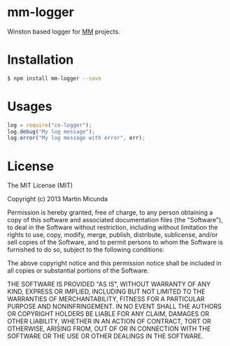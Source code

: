mm-logger
=========

Winston based logger for [MM](https://github.com/martinmicunda/) projects.

Installation
=========

```bash
$ npm install mm-logger --save
```

Usages
======

```js
log = require("co-logger");
log.debug("My log message");
log.error("My log message with error", err);
```
    
License
======

The MIT License (MIT)

Copyright (c) 2013 Martin Micunda

Permission is hereby granted, free of charge, to any person obtaining a copy of
this software and associated documentation files (the "Software"), to deal in
the Software without restriction, including without limitation the rights to
use, copy, modify, merge, publish, distribute, sublicense, and/or sell copies of
the Software, and to permit persons to whom the Software is furnished to do so,
subject to the following conditions:

The above copyright notice and this permission notice shall be included in all
copies or substantial portions of the Software.

THE SOFTWARE IS PROVIDED "AS IS", WITHOUT WARRANTY OF ANY KIND, EXPRESS OR
IMPLIED, INCLUDING BUT NOT LIMITED TO THE WARRANTIES OF MERCHANTABILITY, FITNESS
FOR A PARTICULAR PURPOSE AND NONINFRINGEMENT. IN NO EVENT SHALL THE AUTHORS OR
COPYRIGHT HOLDERS BE LIABLE FOR ANY CLAIM, DAMAGES OR OTHER LIABILITY, WHETHER
IN AN ACTION OF CONTRACT, TORT OR OTHERWISE, ARISING FROM, OUT OF OR IN
CONNECTION WITH THE SOFTWARE OR THE USE OR OTHER DEALINGS IN THE SOFTWARE.    
